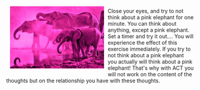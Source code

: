 <img src="../../../assets/img/actmindfulness/pinkelephant.jpg" width="50%" align="left" style="display: inline-block; margin: 10px;"/>

Close your eyes, and try to not think about a pink elephant for one minute.
You can think about anything, except a pink elephant. Set a timer and try it out....
You will experience the effect of this exercise immediately. If you try to not think about a pink elephant you actually will think about a pink elephant!
That's why with ACT you will not work on the content of the thoughts but on the relationship you have with these thoughts.
